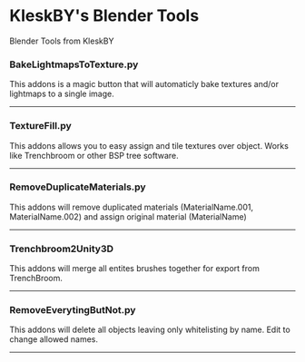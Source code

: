 # KleskBY's Blender Tools
 Blender Tools from KleskBY
<br>
<h3>BakeLightmapsToTexture.py</h3> 
This addons is a magic button that will automaticly bake textures and/or lightmaps to a single image. <br>
<hr>
<h3>TextureFill.py</h3> 
This addons allows you to easy assign and tile textures over object. Works like Trenchbroom or other BSP tree software.<br>
<hr>
<h3>RemoveDuplicateMaterials.py</h3> 
This addons will remove duplicated materials (MaterialName.001, MaterialName.002) and assign original material (MaterialName)<br>
<hr>
<h3>Trenchbroom2Unity3D</h3> 
This addons will merge all entites brushes together for export from TrenchBroom.<br>
<hr>
<h3>RemoveEverytingButNot.py</h3> 
This addons will delete all objects leaving only whitelisting by name. Edit to change allowed names.<br>
<hr>
